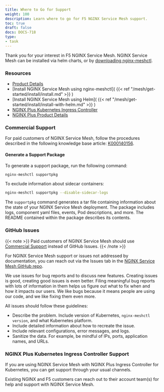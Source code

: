```yaml
---
title: Where to Go for Support
weight: 100
description: Learn where to go for F5 NGINX Service Mesh support.
toc: true
draft: false
docs: DOCS-718
type:
- task
---
```


Thank you for your interest in F5 NGINX Service Mesh. NGINX Service Mesh can be installed via helm charts, or by [downloading nginx-meshctl](https://github.com/nginxinc/nginx-service-mesh/releases/latest).

<!-- markdown-link-check-disable -->
### Resources

- [Product Details](https://www.nginx.com/products/nginx-service-mesh/)
- [Install NGINX Service Mesh using nginx-meshctl]( {{< ref "/mesh/get-started/install/install.md" >}} )
- [Install NGINX Service Mesh using Helm]( {{< ref "/mesh/get-started/install/install-with-helm.md" >}} )
- [NGINX Plus Kubernetes Ingress Controller](https://www.nginx.com/products/nginx-ingress-controller/)
- [NGINX Plus Product Details](https://www.nginx.com/products/nginx/)

### Commercial Support

For paid customers of NGINX Service Mesh, follow the procedures described in the following knowledge base article: [K000140156](https://my.f5.com/manage/s/article/K000140156/).

#### Generate a Support Package

To generate a support package, run the following command:

```bash
nginx-meshctl supportpkg
```

To exclude information about sidecar containers:

```bash
nginx-meshctl supportpkg --disable-sidecar-logs
```

The `supportpkg` command generates a tar file containing information about the state of your NGINX Service Mesh deployment. The package includes logs, component yaml files, events, Pod descriptions, and more. The README contained within the package describes its contents.

### GitHub Issues

{{< note >}}
Paid customers of NGINX Service Mesh should use [Commercial Support](#commercial-support) instead of GitHub Issues.
{{< /note >}}

For NGINX Service Mesh support or issues not addressed by documentation, you can reach out via the Issues tab in the [NGINX Service Mesh GitHub repo](https://github.com/nginxinc/nginx-service-mesh/issues).

We use issues for bug reports and to discuss new features. Creating issues is good, creating good issues is even better. Filing meaningful bug reports with lots of information in them helps us figure out what to fix when and how it impacts our users. We like bugs because it means people are using our code, and we like fixing them even more.

All issues should follow these guidelines:

- Describe the problem. Include version of Kubernetes, `nginx-meshctl version`, and what Kubernetes platform.
- Include detailed information about how to recreate the issue.
- Include relevant configurations, error messages, and logs.
- Sanitize the data. For example, be mindful of IPs, ports, application names, and URLs.
<!-- markdown-link-check-disable -->

### NGINX Plus Kubernetes Ingress Controller Support

If you are using NGINX Service Mesh with NGINX Plus Ingress Controller for Kubernetes, you can get support through your usual channels.

Existing NGINX and F5 customers can reach out to their account team(s) for help and support with NGINX Service Mesh.
